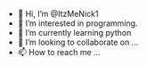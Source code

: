 - 👋 Hi, I’m @ItzMeNick1 
- 👀 I’m interested in programming.
- 🌱 I’m currently learning python
- 💞️ I’m looking to collaborate on ...
- 📫 How to reach me ...

<!---
ItzMeNick1/ItzMeNick1 is a ✨ special ✨ repository because its `README.md` (this file) appears on your GitHub profile.
You can click the Preview link to take a look at your changes.
--->
